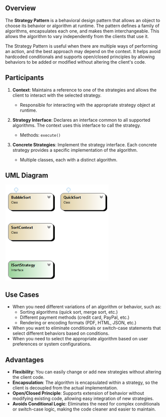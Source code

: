 ## Overview

The **Strategy Pattern** is a behavioral design pattern that allows an object to choose its behavior or algorithm at runtime. The pattern defines a family of algorithms, encapsulates each one, and makes them interchangeable. This allows the algorithm to vary independently from the clients that use it.

The Strategy Pattern is useful when there are multiple ways of performing an action, and the best approach may depend on the context. It helps avoid hardcoded conditionals and supports open/closed principles by allowing behaviors to be added or modified without altering the client's code.

## Participants

1. **Context**: Maintains a reference to one of the strategies and allows the client to interact with the selected strategy.
   - Responsible for interacting with the appropriate strategy object at runtime.
   
2. **Strategy Interface**: Declares an interface common to all supported algorithms. The context uses this interface to call the strategy.
   - Methods: `execute()`
   
3. **Concrete Strategies**: Implement the strategy interface. Each concrete strategy provides a specific implementation of the algorithm.
   - Multiple classes, each with a distinct algorithm.

## UML Diagram

![Strategy Pattern UML](diagramStrategyPattern.png)

## Use Cases

- When you need different variations of an algorithm or behavior, such as:
  - Sorting algorithms (quick sort, merge sort, etc.)
  - Different payment methods (credit card, PayPal, etc.)
  - Rendering or encoding formats (PDF, HTML, JSON, etc.)
- When you want to eliminate conditionals or switch-case statements that select different behaviors based on conditions.
- When you need to select the appropriate algorithm based on user preferences or system configurations.

## Advantages

- **Flexibility**: You can easily change or add new strategies without altering the client code.
- **Encapsulation**: The algorithm is encapsulated within a strategy, so the client is decoupled from the actual implementation.
- **Open/Closed Principle**: Supports extension of behavior without modifying existing code, allowing easy integration of new strategies.
- **Avoids Conditional Logic**: Eliminates the need for complex conditionals or switch-case logic, making the code cleaner and easier to maintain.
